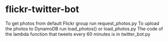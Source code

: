 # flickr-twitter-bot
To get photos from default Flickr group run request_photos.py
To upload the photos to DynamoDB run load_photos() or load_photos.py
The code of the lambda function that tweets every 60 minutes is in twitter_bot.py